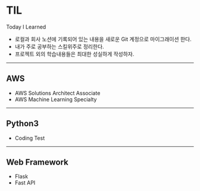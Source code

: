 # TIL
Today I Learned
- 로컬과 회사 노션에 기록되어 있는 내용을 새로운 Git 계정으로 마이그래이션 한다.
- 내가 주로 공부하는 스킬위주로 정리한다.
- 프로젝트 외의 학습내용들은 최대한 성실하게 작성하자.


---
## AWS
  -  AWS Solutions Architect Associate
  -  AWS Machine Learning Specialty

---
## Python3
  - Coding Test


---
## Web Framework
  - Flask
  - Fast API

